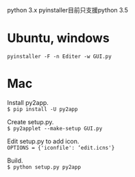 python 3.x
pyinstaller目前只支援python 3.5

# Ubuntu, windows
`pyinstaller -F -n Editer -w GUI.py`

# Mac
Install py2app.   
`$ pip install -U py2app`

Create setup.py.   
`$ py2applet --make-setup GUI.py`

Edit setup.py to add icon.   
`OPTIONS = {'iconfile': ‘edit.icns'}`

Build.   
`$ python setup.py py2app`